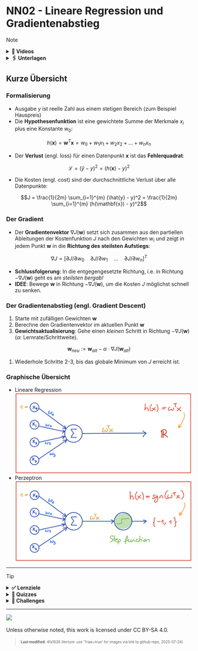 # NN02 - Lineare Regression und Gradientenabstieg

> [!NOTE]
>
> <details>
>
> <summary><strong>🎦 Videos</strong></summary>
>
> - [NN2.1 - Lineare Regression - Intro](https://youtu.be/f-DTaKMnkj4)
> - [NN2.2 - Vergleich Perzeptron und Bsp](https://youtu.be/UnLjjMswNRo)
> - [NN2.3 - Kostenfunktiıon und
>   Gradientenvektor](https://youtu.be/H2YvYIaUW1Q)
> - [NN2.4 - Berechnung Gradientenvektor -
>   Beispiel](https://youtu.be/URaVsZnfppQ)
> - [NN2.5 - Berechnung Gradientenvektor -
>   Allgemein](https://youtu.be/5OZF3Qopous)
> - [NN2.6 - Skalierung der Merkmale](https://youtu.be/m-TnM13I-no)
>
> </details>
>
> <details>
>
> <summary><strong>🖇 Unterlagen</strong></summary>
>
> - [NN02-Lineare_Regression.pdf](https://github.com/Artificial-Intelligence-HSBI-TDU/KI-Vorlesung/blob/master/lecture/nn/files/NN02-Lineare_Regression.pdf)
>
> </details>

## Kurze Übersicht

### Formalisierung

- Ausgabe $`y`$ ist reelle Zahl aus einem stetigen Bereich (zum Beispiel
  Hauspreis)
- Die **Hypothesenfunktion** ist eine gewichtete Summe der Merkmale
  $`x_i`$ plus eine Konstante $`w_0`$:

``` math
h(\mathbf{x}) = \mathbf{w}^T\mathbf{x} = w_0 + w_1x_1 + w_2x_2 + \ldots + w_nx_n
```

- Der **Verlust** (engl. loss) für einen Datenpunkt $`\mathbf{x}`$ ist
  das **Fehlerquadrat**:

``` math
\mathcal{L} = (\hat{y} - y)^2 = (h(\mathbf{x}) - y)^2
```

- Die Kosten (engl. cost) sind der durchschnittliche Verlust über alle
  Datenpunkte:

``` math
J = \frac{1}{2m} \sum_{i=1}^{m} (\hat{y} - y)^2 = \frac{1}{2m} \sum_{i=1}^{m} (h(\mathbf{x}) - y)^2
```

### Der Gradient

- Der **Gradientenvektor** $`\nabla J(\mathbf{w})`$ setzt sich zusammen
  aus den partiellen Ableitungen der Kostenfunktion $`J`$ nach den
  Gewichten $`w_i`$ und zeigt in jedem Punkt $`\mathbf{w}`$ in die
  **Richtung des steilsten Aufstiegs**:

``` math
\nabla J = [ \partial J / \partial w_0
\quad \partial J / \partial w_1 \quad \ldots
\quad \partial J / \partial w_n]^T
```

- **Schlussfolgerung**: In die entgegengesetzte Richtung, i.e. in
  Richtung $`-\nabla J(\mathbf{w})`$ geht es am *steilsten bergab!*
- **IDEE**: Bewege $`\mathbf{w}`$ in Richtung $`-\nabla J(\mathbf{w})`$,
  um die Kosten $`J`$ möglichst schnell zu senken.

### Der Gradientenabstieg (engl. Gradient Descent)

1.  Starte mit zufälligen Gewichten $`\mathbf{w}`$
2.  Berechne den Gradientenvektor im aktuellen Punkt $`\mathbf{w}`$
3.  **Gewichtsaktualisierung**: Gehe einen *kleinen* Schritt in Richtung
    $`-\nabla J(\mathbf{w})`$ ($`\alpha`$: Lernrate/Schrittweite).

``` math
\mathbf{w} _{neu} := \mathbf{w} _{alt} - \alpha \cdot \nabla J(\mathbf{w} _{alt})
```

1.  Wiederhole Schritte 2-3, bis das globale Minimum von $`J`$ erreicht
    ist.

### Graphische Übersicht

- Lineare Regression <img src="images/lin_reg_nn.png">
- Perzeptron <img src="images/perzeptron_nn.png">

------------------------------------------------------------------------

> [!TIP]
>
> <details>
>
> <summary><strong>✅ Lernziele</strong></summary>
>
> - k2: Lineare Regression aus Sicht neuronaler Netze: Graphische Darstellung, Vergleich mit Perzeptron
> - k2: Formalisierung
> - k2: Verlust- und Kostenfunktion
> - k2: Gradientenvektor
> - k2: Lernrate
> - k3: Gradientenabstieg
>
> </details>
>
> <details>
>
> <summary><strong>🧩 Quizzes</strong></summary>
>
> - [Selbsttest Lineare Regression
>   (ILIAS)](https://www.hsbi.de/elearning/goto.php?target=tst_1106590&client_id=FH-Bielefeld)
>
> </details>
>
> <details>
>
> <summary><strong>🏅 Challenges</strong></summary>
>
> **Skalierung der Merkmale**
>
> Abbildung 1 und Abbildung 2 zeigen die
> [Höhenlinien](https://de.wikipedia.org/wiki/H%C3%B6henlinie) ([Contour
> Lines](https://en.wikipedia.org/wiki/Contour_line)) von zwei
> Kostenfunktionen.
>
> <p align="center"><img src="https://github.com/Artificial-Intelligence-HSBI-TDU/KI-Vorlesung/blob/master/lecture/nn/images/contour_plot_a.png?raw=true" width="40%"></p><p align="center">Abbildung
> 1</p>
> <p align="center"><img src="https://github.com/Artificial-Intelligence-HSBI-TDU/KI-Vorlesung/blob/master/lecture/nn/images/contour_plot_b.png?raw=true" width="40%"></p><p align="center">Abbildung
> 2</p>
>
> - Erklären Sie, welcher der beiden Fälle nachteilhaft für den
>   Gradientenabstieg Algorithmus ist. Wo liegt der Nachteil? Wie kann
>   die Merkmalskalierung dem genannten Nachteil entgegenwirken?
> - Zeigen Sie unter Verwendung Ihrer eigenen, zufällig generierten
>   Datenpunkte aus dem Bereich $`[100, 300] \times [0, 2]`$, wie sich
>   Standardisierung, Min-Max Skalierung und Normalisierung auf die
>   Daten auswirken. Vergleichen Sie dazu die jeweiligen Streudiagramme
>   (scatterplots). Sie können hierzu das folgende [**Jupyter
>   Notebook**](https://github.com/Artificial-Intelligence-HSBI-TDU/KI-Vorlesung/blob/master/lecture/nn/files/Feature_Scaling_Starter.ipynb)
>   als Startpunkt benutzen.
>
> </details>

------------------------------------------------------------------------

<img src="https://licensebuttons.net/l/by-sa/4.0/88x31.png" width="10%">

Unless otherwise noted, this work is licensed under CC BY-SA 4.0.

<blockquote><p><sup><sub><strong>Last modified:</strong> 4fa1636 (lecture: use '?raw=true' for images via link to github repo, 2025-07-24)<br></sub></sup></p></blockquote>
